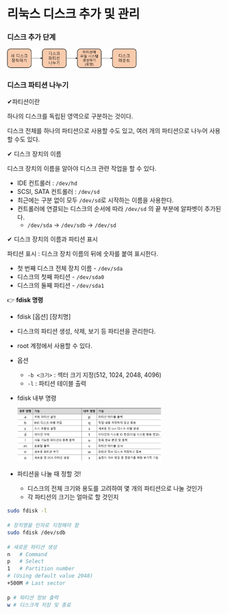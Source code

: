리눅스 디스크 추가 및 관리
===

### 디스크 추가 단계
<img src = "./imgs/디스크 추가 단계.png" width="60%" height="30%" >

### 디스크 파티션 나누기

✔파티션이란

하나의 디스크를 독립된 영역으로 구분하는 것이다.

디스크 전체를 하나의 파티션으로 사용할 수도 있고, 여러 개의 파티션으로 나누어 사용할 수도 있다.

✔ 디스크 장치의 이름

디스크 장치의 이름을 알아야 디스크 관련 작업을 할 수 있다.

- IDE 컨트롤러 :  `/dev/hd`
- SCSI, SATA 컨트롤러 : `/dev/sd`
- 최근에는 구분 없이 모두 `/dev/sd`로 시작하는 이름을 사용한다.
- 컨트롤러에 연결되는 디스크의 순서에 따라 `/dev/sd` 의 끝 부분에 알파벳이 추가된다.
    - `/dev/sda` → `/dev/sdb` → `/dev/sd`

✔ 디스크 장치의 이름과 파티션 표시

파티션 표시 : 디스크 장치 이름의 뒤에 숫자를 붙여 표시한다.

- 첫 번째 디스크 전체 장치 이름 -    `/dev/sda`
- 디스크의 첫째 파티션 - `/dev/sda0`
- 디스크의 둘째 파티션 - `/dev/sda1`

👉 **fdisk 명령**

- fdisk [옵션] [장치명]
- 디스크의 파티션 생성, 삭제, 보기 등 파티션을 관리한다.
- root 계정에서 사용할 수 있다.
- 옵션
    - `-b <크기>` : 섹터 크기 지정(512, 1024, 2048, 4096)
    - `-l` : 파티션 테이블 출력
- fdisk 내부 명령

    <img src = "./imgs/fdisk_내부_명령.png" width="70%" height="50%" >
- 파티션을 나눌 때 정할 것!
    - 디스크의 전체 크기와 용도를 고려하여 몇 개의 파티션으로 나눌 것인가
    - 각 파티션의 크기는 얼마로 할 것인지

```bash
sudo fdisk -l

# 장치명을 인자로 지정해야 함
sudo fdisk /dev/sdb

# 새로운 파티션 생성
n   # Command
p   # Select
1   # Partition number
# (Using default value 2048)
+500M # Last sector

p # 파티션 정보 출력
w # 디스크게 저장 및 종료
```



